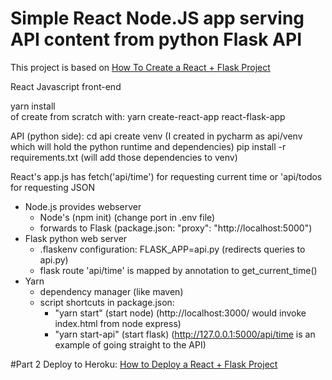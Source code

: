 
# Simple React Node.JS app serving API content from python Flask API
This project is based on [How To Create a React + Flask Project](https://blog.miguelgrinberg.com/post/how-to-create-a-react--flask-project)


React Javascript front-end

yarn install  
of create from scratch with: yarn create-react-app react-flask-app

API (python side):
cd api
create venv (I created in pycharm as api/venv which will hold the python runtime and dependencies)
pip install -r requirements.txt (will add those dependencies to venv)


React's app.js has fetch('api/time') for requesting current time or 'api/todos for requesting JSON 
* Node.js provides webserver
    * Node's (npm init)  (change port in .env file)
    * forwards to Flask  (package.json: "proxy": "http://localhost:5000")
* Flask python web server
    * .flaskenv configuration: FLASK_APP=api.py (redirects queries to api.py)
    * flask route 'api/time' is mapped by annotation to get_current_time()
* Yarn
    * dependency manager (like maven)
    * script shortcuts in package.json:
        * "yarn start" (start node) (http://localhost:3000/ would invoke index.html from node express)
        * "yarn start-api" (start flask) (http://127.0.0.1:5000/api/time is an example of going straight to the API)


#Part 2 Deploy to Heroku: [How to Deploy a React + Flask Project](https://blog.miguelgrinberg.com/post/how-to-deploy-a-react--flask-project) 